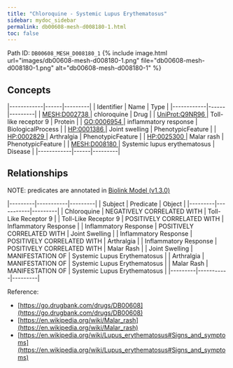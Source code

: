 ```yaml
---
title: "Chloroquine - Systemic Lupus Erythematosus"
sidebar: mydoc_sidebar
permalink: db00608-mesh-d008180-1.html
toc: false 
---
```



Path ID: `DB00608_MESH_D008180_1`
{% include image.html url="images/db00608-mesh-d008180-1.png" file="db00608-mesh-d008180-1.png" alt="db00608-mesh-d008180-1" %}

## Concepts

|------------|------|---------|
| Identifier | Name | Type    |
|------------|------|---------|
| <a href="https://identifiers.org/MESH:D002738">MESH:D002738 </a> | chloroquine | Drug |
| <a href="https://identifiers.org/UniProt:Q9NR96">UniProt:Q9NR96 </a> | Toll-like receptor 9 | Protein |
| <a href="https://identifiers.org/GO:0006954">GO:0006954 </a> | inflammatory response | BiologicalProcess |
| <a href="https://identifiers.org/HP:0001386">HP:0001386 </a> | Joint swelling | PhenotypicFeature |
| <a href="https://identifiers.org/HP:0002829">HP:0002829 </a> | Arthralgia | PhenotypicFeature |
| <a href="https://identifiers.org/HP:0025300">HP:0025300 </a> | Malar rash | PhenotypicFeature |
| <a href="https://identifiers.org/MESH:D008180">MESH:D008180 </a> | Systemic lupus erythematosus | Disease |
|------------|------|---------|

## Relationships


NOTE: predicates are annotated in <a href="https://github.com/biolink/biolink-model/releases/tag/v1.3.0">Biolink Model (v1.3.0)</a>

|---------|-----------|---------|
| Subject | Predicate | Object  |
|---------|-----------|---------|
| Chloroquine | NEGATIVELY CORRELATED WITH | Toll-Like Receptor 9 |
| Toll-Like Receptor 9 | POSITIVELY CORRELATED WITH | Inflammatory Response |
| Inflammatory Response | POSITIVELY CORRELATED WITH | Joint Swelling |
| Inflammatory Response | POSITIVELY CORRELATED WITH | Arthralgia |
| Inflammatory Response | POSITIVELY CORRELATED WITH | Malar Rash |
| Joint Swelling | MANIFESTATION OF | Systemic Lupus Erythematosus |
| Arthralgia | MANIFESTATION OF | Systemic Lupus Erythematosus |
| Malar Rash | MANIFESTATION OF | Systemic Lupus Erythematosus |
|---------|-----------|---------|

Reference: 
  - [https://go.drugbank.com/drugs/DB00608](https://go.drugbank.com/drugs/DB00608)
  - [https://en.wikipedia.org/wiki/Malar_rash](https://en.wikipedia.org/wiki/Malar_rash)
  - [https://en.wikipedia.org/wiki/Lupus_erythematosus#Signs_and_symptoms](https://en.wikipedia.org/wiki/Lupus_erythematosus#Signs_and_symptoms)
